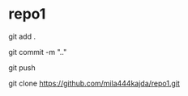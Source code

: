 # repo1
git add .

git commit -m ".."

git push




git clone https://github.com/mila444kajda/repo1.git

